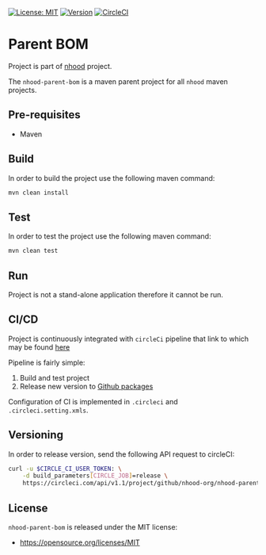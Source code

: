 [![License: MIT](https://img.shields.io/badge/License-MIT-yellow.svg)](https://opensource.org/licenses/MIT)
[![Version](https://img.shields.io/badge/version-0.2.0-blue.svg?maxAge=2592000)](https://github.com/nhood-org/repo/packages/122579)
[![CircleCI](https://circleci.com/gh/nhood-org/nhood-parent-bom.svg?style=shield)](https://circleci.com/gh/nhood-org/nhood-parent-bom)

# Parent BOM

Project is part of [nhood](https://github.com/nhood-org/nhood-docs) project. 

The `nhood-parent-bom` is a maven parent project for all `nhood` maven projects.

## Pre-requisites

- Maven

## Build

In order to build the project use the following maven command:

```bash
mvn clean install
```

## Test

In order to test the project use the following maven command:

```bash
mvn clean test
```

## Run

Project is not a stand-alone application therefore it cannot be run.

## CI/CD

Project is continuously integrated with `circleCi` pipeline that link to which may be found [here](https://circleci.com/gh/nhood-org/workflows/nhood-parent-bom)

Pipeline is fairly simple:

1. Build and test project
2. Release new version to [Github packages](https://github.com/orgs/nhood-org/packages)

Configuration of CI is implemented in `.circleci` and `.circleci.setting.xmls`.

## Versioning

In order to release version, send the following API request to circleCI:

```bash
curl -u $CIRCLE_CI_USER_TOKEN: \
    -d build_parameters[CIRCLE_JOB]=release \
    https://circleci.com/api/v1.1/project/github/nhood-org/nhood-parent-bom/tree/master
```

## License

`nhood-parent-bom` is released under the MIT license:
- https://opensource.org/licenses/MIT
